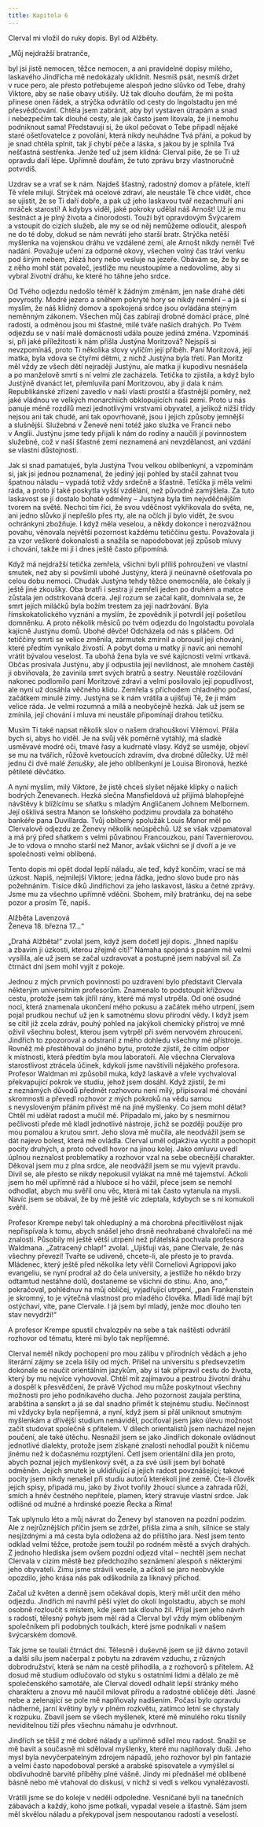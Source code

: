 ```yaml
---
title: Kapitola 6
---
```


Clerval mi vložil do ruky dopis. Byl od Alžběty.

  

„Můj nejdražší bratranče,

byl jsi jistě nemocen, těžce nemocen, a ani pravidelné dopisy milého, laskavého Jindřicha mě nedokázaly uklidnit. Nesmíš psát, nesmíš držet v ruce pero, ale přesto potřebujeme alespoň jedno slůvko od Tebe, drahý Viktore, aby se naše obavy utišily. Už tak dlouho doufám, že mi pošta přinese onen řádek, a strýčka odvrátilo od cesty do Ingolstadtu jen mé přesvědčování. Chtěla jsem zabránit, aby byl vystaven útrapám a snad i nebezpečím tak dlouhé cesty, ale jak často jsem litovala, že ji nemohu podniknout sama! Představuji si, že úkol pečovat o Tebe připadl nějaké staré ošetřovatelce z povolání, která nikdy neuhádne Tvá přání, a pokud by je snad chtěla splnit, tak jí chybí péče a láska, s jakou by je splnila Tvá nešťastná sestřenka. Jenže teď už jsem klidná: Clerval píše, že se Ti už opravdu daří lépe. Upřímně doufám, že tuto zprávu brzy vlastnoručně potvrdíš.

Uzdrav se a vrať se k nám. Najdeš šťastný, radostný domov a přátele, kteří Tě vřele milují. Strýček má ocelové zdraví, ale neustále Tě chce vidět, chce se ujistit, že se Ti daří dobře, a pak už jeho laskavou tvář nezachmuří ani mráček starostí! A kdybys viděl, jaké pokroky udělal náš Arnošt! Už je mu šestnáct a je plný života a činorodosti. Touží být opravdovým Švýcarem a vstoupit do cizích služeb, ale my se od něj nemůžeme odloučit, alespoň ne do té doby, dokud se nám nevrátí jeho starší bratr. Strýčka netěší myšlenka na vojenskou dráhu ve vzdálené zemi, ale Arnošt nikdy neměl Tvé nadání. Považuje učení za odporné okovy, všechen volný čas tráví venku pod širým nebem, zlézá hory nebo vesluje na jezeře. Obávám se, že by se z něho mohl stát povaleč, jestliže mu neustoupíme a nedovolíme, aby si vybral životní dráhu, ke které ho táhne jeho srdce.

Od Tvého odjezdu nedošlo téměř k žádným změnám, jen naše drahé děti povyrostly. Modré jezero a sněhem pokryté hory se nikdy nemění – a já si myslím, že náš klidný domov a spokojená srdce jsou ovládána stejným neměnným zákonem. Všechen můj čas zabírají drobné domácí práce, plné radosti, a odměnou jsou mi šťastné, milé tváře našich drahých. Po Tvém odjezdu se v naší malé domácnosti udála pouze jediná změna. Vzpomínáš si, při jaké příležitosti k nám přišla Justýna Moritzová? Nejspíš si nevzpomínáš, proto Ti několika slovy vylíčím její příběh. Paní Moritzová, její matka, byla vdova se čtyřmi dětmi, z nichž Justýna byla třetí. Pan Moritz měl vždy ze všech dětí nejraději Justýnu, ale matka ji kupodivu nesnášela a po manželově smrti s ní velmi zle zacházela. Tetička to zjistila, a když bylo Justýně dvanáct let, přemluvila paní Moritzovou, aby ji dala k nám. Republikánské zřízení zavedlo v naší vlasti prostší a šťastnější poměry, než jaké vládnou ve velkých monarchiích obklopujících naši zemi. Proto u nás panuje méně rozdílů mezi jednotlivými vrstvami obyvatel, a jelikož nižší třídy nejsou ani tak chudé, ani tak opovrhované, jsou i jejich způsoby jemnější a slušnější. Služebná v Ženevě není totéž jako služka ve Francii nebo v Anglii. Justýnu jsme tedy přijali k nám do rodiny a naučili jí povinnostem služebné, což v naší šťastné zemi neznamená ani nevzdělanost, ani vzdání se vlastní důstojnosti.

Jak si snad pamatuješ, byla Justýna Tvou velkou oblíbenkyní, a vzpomínám si, jak jsi jednou poznamenal, že jediný její pohled by stačil zahnat tvou špatnou náladu – vypadá totiž vždy srdečně a šťastně. Tetička ji měla velmi ráda, a proto jí také poskytla vyšší vzdělání, než původně zamýšlela. Za tuto laskavost se jí dostalo bohaté odměny – Justýna byla tím nejvděčnějším tvorem na světě. Nechci tím říci, že svou vděčnost vykřikovala do světa, ne, ani jedno slůvko jí nepřešlo přes rty, ale na očích jí bylo vidět, že svou ochránkyni zbožňuje. I když měla veselou, a někdy dokonce i nerozvážnou povahu, věnovala největší pozornost každému tetiččinu gestu. Považovala ji za vzor veškeré dokonalosti a snažila se napodobovat její způsob mluvy i chování, takže mi ji i dnes ještě často připomíná.

Když má nejdražší tetička zemřela, všichni byli příliš pohrouženi ve vlastní smutek, než aby si povšimli ubohé Justýny, která ji neúnavně ošetřovala po celou dobu nemoci. Chudák Justýna tehdy těžce onemocněla, ale čekaly ji ještě jiné zkoušky. Oba bratři i sestra jí zemřeli jeden po druhém a matce zůstala jen odstrkovaná dcera. Její rozum se začal kalit, domnívala se, že smrt jejích miláčků byla božím trestem za její nadržování. Byla římskokatolického vyznání a myslím, že zpovědník jí potvrdil její pošetilou domněnku. A proto několik měsíců po tvém odjezdu do Ingolstadtu povolala kajícně Justýnu domů. Ubohé děvče! Odcházela od nás s pláčem. Od tetiččiny smrti se velice změnila, zármutek zmírnil a obrousil její chování, které předtím vynikalo živostí. A pobyt doma u matky jí navíc ani nemohl vrátit bývalou veselost. Ta ubohá žena byla ve své kajícnosti velmi vrtkavá. Občas prosívala Justýnu, aby jí odpustila její nevlídnost, ale mnohem častěji ji obviňovala, že zavinila smrt svých bratrů a sestry. Neustálé rozčilování nakonec podlomilo paní Moritzové zdraví a velmi posilovalo její popudlivost, ale nyní už dosáhla věčného klidu. Zemřela s příchodem chladného počasí, začátkem minulé zimy. Justýna se k nám vrátila a ujišťuji Tě, že ji mám velice ráda. Je velmi rozumná a milá a neobyčejně hezká. Jak už jsem se zmínila, její chování i mluva mi neustále připomínají drahou tetičku.

Musím Ti také napsat několik slov o našem drahouškovi Vilémovi. Přála bych si, abys ho viděl. Je na svůj věk poměrně vytáhlý, má sladké usměvavé modré oči, tmavé řasy a kudrnaté vlasy. Když se usměje, objeví se mu na tvářích, růžově kvetoucích zdravím, dva drobné důlečky. Už měl jednu či dvě malé _ženušky_, ale jeho oblíbenkyní je Louisa Bironová, hezké pětileté děvčátko.

A nyní myslím, milý Viktore, že jistě chceš slyšet nějaké klípky o našich bodrých Ženevanech. Hezká slečna Mansfieldová už přijímá blahopřejné návštěvy k blížícímu se sňatku s mladým Angličanem Johnem Melbornem. Její ošklivá sestra Manon se loňského podzimu provdala za bohatého bankéře pana Duvillarda. Tvůj oblíbený spolužák Louis Manor měl po Clervalově odjezdu ze Ženevy několik neúspěchů. Už se však vzpamatoval a má prý před sňatkem s velmi půvabnou Francouzkou, paní Tavernierovou. Je to vdova o mnoho starší než Manor, avšak všichni se jí dvoří a je ve společnosti velmi oblíbená.

Tento dopis mi opět dodal lepší náladu, ale teď, když končím, vrací se má úzkost. Napiš, nejmilejší Viktore; jedna řádka, jedno slovo bude pro nás požehnáním. Tisíce díků Jindřichovi za jeho laskavost, lásku a četné zprávy. Jsme mu za všechno upřímně vděčni. Sbohem, milý bratránku, dej na sebe pozor a prosím Tě, napiš.

Alžběta Lavenzová  
Ženeva 18. března 17…“

„Drahá Alžběta!“ zvolal jsem, když jsem dočetl její dopis. „Ihned napíšu a zbavím ji úzkosti, kterou zřejmě cítí!“ Námaha spojená s psaním mě velmi vysílila, ale už jsem se začal uzdravovat a postupně jsem nabýval sil. Za čtrnáct dní jsem mohl vyjít z pokoje.

Jednou z mých prvních povinností po uzdravení bylo představit Clervala některým universitním profesorům. Znamenalo to podstoupit křížovou cestu, protože jsem tak jitřil rány, které má mysl utrpěla. Od oné osudné noci, která znamenala ukončení mého pokusu a začátek mého utrpení, jsem pojal prudkou nechuť už jen k samotnému slovu přírodní vědy. I když jsem se cítil již zcela zdráv, pouhý pohled na jakýkoli chemický přístroj ve mně oživil všechnu bolest, kterou jsem vytrpěl při svém nervovém zhroucení. Jindřich to zpozoroval a odstranil z mého dohledu všechny mé přístroje. Rovněž mě přestěhoval do jiného bytu, protože zjistil, že cítím odpor k místnosti, která předtím byla mou laboratoří. Ale všechna Clervalova starostlivost ztrácela účinek, kdykoli jsme navštívili nějakého profesora. Profesor Waldman mi způsobil muka, když laskavě a vřele vychvaloval překvapující pokrok ve studiu, jehož jsem dosáhl. Když zjistil, že mi z neznámých důvodů předmět rozhovoru není milý, připisoval mé chování skromnosti a převedl rozhovor z mých pokroků na vědu samou s nevysloveným přáním přivést mě na jiné myšlenky. Co jsem mohl dělat? Chtěl mi udělat radost a mučil mě. Připadalo mi, jako by s nesmírnou pečlivostí přede mě kladl jednotlivé nástroje, jichž se později použije pro mou pomalou a krutou smrt. Jeho slova mě mučila, ale neodvážil jsem se dát najevo bolest, která mě ovládla. Clerval uměl odjakživa vycítit a pochopit pocity druhých, a proto odvedl hovor na jinou kolej. Jako omluvu uvedl úplnou neznalost problematiky a rozhovor vzal na sebe obecnější charakter. Děkoval jsem mu z plna srdce, ale neodvážil jsem se mu vyjevit pravdu. Divil se, ale přesto se nikdy nepokusil vylákat na mně mé tajemství. Ačkoli jsem ho měl upřímně rád a hluboce si ho vážil, přece jsem se nemohl odhodlat, abych mu svěřil onu věc, která mi tak často vytanula na mysli. Navíc jsem se obával, že by mě ještě víc zdeptala, kdybych se s ní komukoli svěřil.

Profesor Krempe nebyl tak ohleduplný a má chorobná přecitlivělost nijak nepřispívala k tomu, abych snášel jeho drsně ne­ohrabané chvalořeči na mé znalosti. Působily mi ještě větší utrpení než přátelská pochvala profesora Waldmana. „Zatracený chlap!“ zvolal. „Ujišťuji vás, pane Clervale, že nás všechny převezl! Tvařte se udiveně, chcete-li, ale přesto je to pravda. Mládenec, který ještě před několika lety věřil Corneliovi Agrippovi jako evangeliu, se nyní prodral až do čela university, a jestliže ho někdo brzy odtamtud nestáhne dolů, dostaneme se všichni do stínu. Ano, ano,“ pokračoval, pohlédnuv na můj obličej, vyjadřující utrpení, „pan Frankenstein je skromný, to je výtečná vlastnost pro mladého člověka. Mladí lidé mají být ostýchaví, víte, pane Clervale. I já jsem byl mladý, jenže moc dlouho ten stav nevydrží!“

A profesor Krempe spustil chvalozpěv na sebe a tak naštěstí odvrátil rozhovor od tématu, které mi bylo tak nepříjemné.

Clerval neměl nikdy pochopení pro mou zálibu v přírodních vědách a jeho literární zájmy se zcela lišily od mých. Přišel na universitu s předsevzetím dokonale se naučit orientálním jazykům, aby si tak připravil cestu do života, který by mu nejvíce vyhovoval. Chtěl mít zajímavou a pestrou životní dráhu a dospěl k přesvědčení, že právě Východ mu může poskytnout všechny možnosti pro jeho podnikavého ducha. Jeho pozornost zaujala perština, arabština a sanskrt a já se dal snadno přimět k stejnému studiu. Nečinnost mi vždycky byla nepříjemná, a nyní, když jsem si přál uniknout smutným myšlenkám a dřívější studium nenáviděl, pociťoval jsem jako úlevu možnost začít studovat společně s přítelem. V dílech orientalistů jsem nacházel nejen poučení, ale také útěchu. Nesnažil jsem se jako Jindřich dokonale ovládnout jednotlivé dialekty, protože jsem získané znalosti nehodlal použít k ničemu jinému než k dočasnému rozptýlení. Četl jsem orientální díla jen proto, abych poznal jejich myšlenkový svět, a za své úsilí jsem byl bohatě odměněn. Jejich smutek je uklidňující a jejich radost povznášející; takové pocity jsem nikdy nenašel při studiu autorů kterékoli jiné země. Čte-li člověk jejich spisy, připadá mu, jako by život tvořily žhoucí slunce a zahrada růží, smích a hněv čestného nepřítele, plamen, který stravuje vlastní srdce. Jak odlišné od mužné a hrdinské poezie Řecka a Říma!

Tak uplynulo léto a můj návrat do Ženevy byl stanoven na pozdní podzim. Ale z nejrůznějších příčin jsem se zdržel, přišla zima a sníh, silnice se staly nesjízdnými a má cesta byla odložena až do příštího jara. Nesl jsem tento odklad velmi těžce, protože jsem toužil po rodném městě a svých drahých. Z jednoho hlediska jsem ovšem pozdní odjezd vítal – nechtěl jsem nechat Clervala v cizím městě bez předchozího seznámení alespoň s některými jeho obyvateli. Zimu jsme strávili vesele, a ačkoli se jaro neobvykle opozdilo, jeho krása nás pak odškodnila za liknavý příchod.

Začal už květen a denně jsem očekával dopis, který měl určit den mého odjezdu. Jindřich mi navrhl pěší výlet do okolí Ingolstadtu, abych se mohl osobně rozloučit s místem, kde jsem tak dlouho žil. Přijal jsem jeho návrh s radostí, tělesný pohyb jsem měl rád a Clerval byl vždy mým oblíbeným společníkem při podobných toulkách, které jsme podnikali v našem švýcarském domově.

Tak jsme se toulali čtrnáct dní. Tělesně i duševně jsem se již dávno zotavil a další sílu jsem načerpal z pobytu na zdravém vzduchu, z různých dobrodružství, která se nám na cestě přihodila, a z rozhovorů s přítelem. Až dosud mě studium odlučovalo od styku s ostatními lidmi a dělalo ze mě společenského samotáře, ale Clerval dovedl odhalit lepší stránky mého charakteru a znovu mě naučil milovat přírodu a radostné obličeje dětí. Jasné nebe a zelenající se pole mě naplňovaly nadšením. Počasí bylo opravdu nádherné, jarní květiny byly v plném rozkvětu, zatímco letní se chystaly k rozpuku. Zbavil jsem se všech myšlenek, které mě minulého roku tísnily neviditelnou tíží přes všechnu námahu je odvrhnout.

Jindřich se těšil z mé dobré nálady a upřímně sdílel mou radost. Snažil se mě bavit a současně mi sděloval myšlenky, které mu naplňovaly duši. Jeho mysl byla nevyčerpatelným zdrojem nápadů, jeho rozhovor byl pln fantazie a velmi často napodoboval perské a arabské spisovatele a vymýšlel si obdivuhodně barvité příběhy plné vášně. Jindy mi přednášel mé oblíbené básně nebo mě vtahoval do diskusí, v nichž si vedl s velkou vynalézavostí.

Vrátili jsme se do koleje v neděli odpoledne. Vesničané byli na tanečních zábavách a každý, koho jsme potkali, vypadal vesele a šťastně. Sám jsem měl skvělou náladu a překypoval jsem nespoutanou radostí a veselostí.
